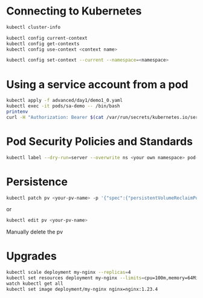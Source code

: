 # Connecting to Kubernetes

```sh
kubectl cluster-info
```

```sh
kubectl config current-context
kubectl config get-contexts
kubectl config use-context <context name>
```

```sh
kubectl config set-context --current --namespace=<namespace>
```

# Using a service account from a pod

```sh
kubectl apply -f advanced/day1/demo1_0.yaml
kubectl exec -it pods/sa-demo -- /bin/bash
printenv
curl -H "Authorization: Bearer $(cat /var/run/secrets/kubernetes.io/serviceaccount/token)" \-ik https://172.20.0.1:443/api/v1/namespaces/tr-tuomas/pods
```



# Pod Security Policies and Standards

```sh
kubectl label --dry-run=server --overwrite ns <your own namespace> pod-security.kubernetes.io/warn=restricted
```

# Persistence

```sh
kubectl patch pv <your-pv-name> -p '{"spec":{"persistentVolumeReclaimPolicy":"Retain"}}'
```

or

```sh
kubectl edit pv <your-pv-name>
```

Manually delete the pv

# Upgrades

```sh
kubectl scale deployment my-nginx --replicas=4
kubectl set resources deployment my-nginx --limits=cpu=100m,memory=64Mi --requests=cpu=100m,memory=64Mi
watch kubectl get all
kubectl set image deployment/my-nginx nginx=nginx:1.23.4
```

